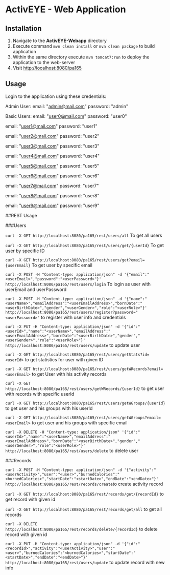 # ActivEYE - Web Application

## Installation

1. Navigate to the **ActivEYE-Webapp** directory
2. Execute command `mvn clean install` or `mvn clean package` to build application
3. Within the same directory execute `mvn tomcat7:run` to deploy the application to the web-server
3. Visit [http://localhost:8080/pa165](http://localhost:8080/pa165)

## Usage
Login to the application using these credentials:

Admin User:
email: "admin@mail.com"      password: "admin"

Basic Users:
email: "user0@mail.com"      password: "user0"

email: "user1@mail.com"      password: "user1"

email: "user2@mail.com"      password: "user2"

email: "user3@mail.com"      password: "user3"

email: "user4@mail.com"      password: "user4"

email: "user5@mail.com"      password: "user5"

email: "user6@mail.com"      password: "user6"

email: "user7@mail.com"      password: "user7"

email: "user8@mail.com"      password: "user8"

email: "user9@mail.com"      password: "user9"

##REST Usage

###Users

`curl -X GET http://localhost:8080/pa165/rest/users/all` To get all users

`curl -X GET http://localhost:8080/pa165/rest/users/get/{userId}` To get user by specific ID

`curl -X GET http://localhost:8080/pa165/rest/users/get?email={userEmail}` To get user by specific email

`curl -X POST -H "Content-type: application/json" -d '{"email":"<userEmail>","password":"<userPassword>"}' http://localhost:8080/pa165/rest/users/login` To login as user with userEmail and userPassword

`curl -X POST -H "Content-type: application/json" -d '{"name":"<userName>","emailAddress":"<userEmailAddress>","bornDate":"<userBirthDate>","gender","<userGender>","role":"<userRole>"}' http://localhost:8080/pa165/rest/users/register?password="<userPassword>"` to register with user info and credentials

`curl -X PUT -H "Content-type: application/json" -d '{"id":"<userId>","name":"<userName>","emailAddress":"<userEmailAddress>","bornDate":"<userBirthDate>","gender","<userGender>","role":"<userRole>"}' http://localhost:8080/pa165/rest/users/update` to update user

`curl -X GET http://localhost:8080/pa165/rest/users/getStats?id=<userId>` to get statistics for user with given ID

`curl -X GET http://localhost:8080/pa165/rest/users/getWRecords?email=<userEmail>` to get User with his activity records

`curl -X GET http://localhost:8080/pa165/rest/users/getWRecords/{userId}` to get user with records with specific userId

`curl -X GET http://localhost:8080/pa165/rest/users/getWGroups/{userId}` to get user and his groups with his userId

`curl -X GET http://localhost:8080/pa165/rest/users/getWGroups?email=<userEmail>` to get user and his groups with specific email

`curl -X DELETE -H "Content-type: application/json" '{"id":"<userId>","name":"<userName>","emailAddress":"<userEmailAddress>","bornDate":"<userBirthDate>","gender","<userGender>","role":"<userRole>"}' http://localhost:8080/pa165/rest/users/delete` to delete user

###Records

`curl -X POST -H "Content-type: application/json" -d '{"activity":"<userActivity>","user":"<user>","burnedCalories":"<burnedCalories>","startDate":"<startDate>","endDate":"<endDate>"}' http://localhost:8080/pa165/rest/records/create`to create activity record 

`curl -X GET http://localhost:8080/pa165/rest/records/get/{recordId}` to get record with given id

`curl -X GET http://localhost:8080/pa165/rest/records/get/all` to get all records

`curl -X DELETE http://localhost:8080/pa165/rest/records/delete/{recordId}` to delete record with given id

`curl -X PUT -H "Content-type: application/json" -d '{"id":"<recordId>","activity":"<userActivity>","user":"<user>","burnedCalories":"<burnedCalories>","startDate":"<startDate>","endDate":"<endDate>"}' http://localhost:8080/pa165/rest/users/update` to update record with new info
